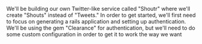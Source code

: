 We'll be building our own Twitter-like service called "Shoutr" where we'll create "Shouts" instead of "Tweets." In order to get started, we'll first need to focus on generating a rails application and setting up authentication. We'll be using the gem "Clearance" for authentication, but we'll need to do some custom configuration in order to get it to work the way we want